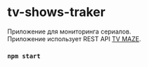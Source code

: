# tv-shows-traker
Приложение для мониторинга сериалов.</br> 
Приложение использует REST API [TV MAZE](https://www.tvmaze.com/apihttps://www.tvmaze.com/api).
### `npm start`


